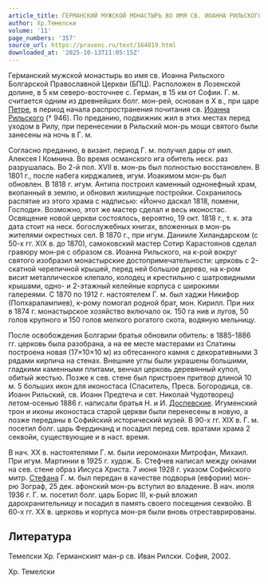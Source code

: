 ```yaml
---
article_title: ГЕРМАНСКИЙ МУЖСКОЙ МОНАСТЫРЬ ВО ИМЯ СВ. ИОАННА РИЛЬСКОГО
author: Хр.Темелски
volume: '11'
page_numbers: '357'
source_url: https://pravenc.ru/text/164819.html
downloaded_at: '2025-10-13T11:05:15Z'
---
```


Ге́рманский мужской монастырь во имя св. Иоанна Рильского Болгарской Православной Церкви (БПЦ). Расположен в Лозенской долине, в 5 км северо-восточнее с. Герман, в 15 км от Софии. Г. м. считается одним из древнейших болг. мон-рей, основан в X в., при царе [Петре](https://pravenc.ru/text/Петр.html), в период начала распространения почитания св. [Иоанна Рильского](<https://pravenc.ru/text/Иоанн Рильский.html>) († 946). По преданию, подвижник жил в этих местах перед уходом в Рилу, при перенесении в Рильский мон-рь мощи святого были занесены на ночь в Г. м.

Согласно преданию, в визант. период Г. м. получил дары от имп. Алексея I Комнина. Во время османского ига обитель неск. раз разрушалась. Во 2-й пол. XVII в. мон-рь был полностью восстановлен. В 1801 г., после набега кирджалиев, игум. Иоакимом мон-рь был обновлен. В 1818 г. игум. Антипа построил каменный однонефный храм, вкопанный в землю, и обновил жилищные постройки. Сохранилось распятие из этого храма с надписью: «Йончо даскал 1818, помени, Господи». Возможно, этот же мастер сделал и весь иконостас. Освящение новой церкви состоялось, вероятно, 19 окт. 1818 г., т. к. эта дата стоит на неск. богослужебных книгах, вложенных в мон-рь жителями окрестных сел. В 1870 г., при игум. Данииле Хиландарском (с 50-х гг. XIX в. до 1870), самоковский мастер Сотир Карастоянов сделал гравюру мон-ря с образом св. Иоанна Рильского, на к-рой вокруг святого изобразил монастырские достопримечательности: церковь с 2-скатной черепичной крышей, перед ней большое дерево, на к-ром висит металлическое клепало, колодец и крестильню с шатровидными крышами, одно- и 2-этажный келейные корпуса с широкими галереями. С 1870 по 1912 г. настоятелем Г. м. был хаджи Никифор (Попхаралампиев), к-рому помогал родной брат, мон. Кирилл. При них в 1874 г. монастырское хозяйство включало ок. 150 га нив и лугов, 50 голов крупного и 150 голов мелкого рогатого скота, водяную мельницу.

После освобождения Болгарии братья обновили обитель: в 1885-1886 гг. церковь была разобрана, а на ее месте мастерами из Слатины построена новая (17×10×10 м) из обтесанного камня с декоративными 3 рядами кирпича на стенах. Внешние углы были украшены большими, гладкими каменными плитами, венчал церковь деревянный купол, обитый жестью. Позже к сев. стене был пристроен притвор длиной 10 м. 5 больших икон для иконостаса (Спаситель, Пресв. Богородица, св. Иоанн Рильский, св. Иоанн Предтеча и свт. Николай Чудотворец) летом-осенью 1886 г. написали братья Н. и И. [Доспевские](https://pravenc.ru/text/Доспевские.html). Игуменский трон и иконы иконостаса старой церкви были перенесены в новую, а позже переданы в Софийский исторический музей. В 90-х гг. XIX в. Г. м. посетил болг. царь Фердинанд и посадил перед сев. вратами храма 2 секвойи, существующие и в наст. время.

В нач. ХХ в. настоятелями Г. м. были иеромонахи Митрофан, Михаил. При игум. Мартинии в 1925 г. худож. Б. Стефчев написал между окнами на сев. стене образ Иисуса Христа. 7 июня 1928 г. указом Софийского митр. [Стефана](https://pravenc.ru/text/Стефан.html) Г. м. был передан в качестве подворья (евфории) мон-рю Зограф, 25 дек. афонский мон-рь вступил во владение. В нач. июля 1936 г. Г. м. посетил болг. царь Борис III, к-рый вложил дарохранительницу и посадил в память своего посещения секвойю. В 60-х гг. ХХ в. церковь и корпуса мон-ря были вновь отреставрированы.

## Литература

Темелски Хр. Германският ман-р св. Иван Рилски. София, 2002.

Хр.  Темелски
